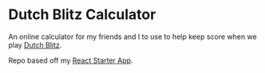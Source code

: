 # Dutch Blitz Calculator

An online calculator for my friends and I to use to help keep score when we play [Dutch Blitz](https://www.dutchblitz.com/).

Repo based off my [React Starter App](https://github.com/peetjvv/react-starter-app).
